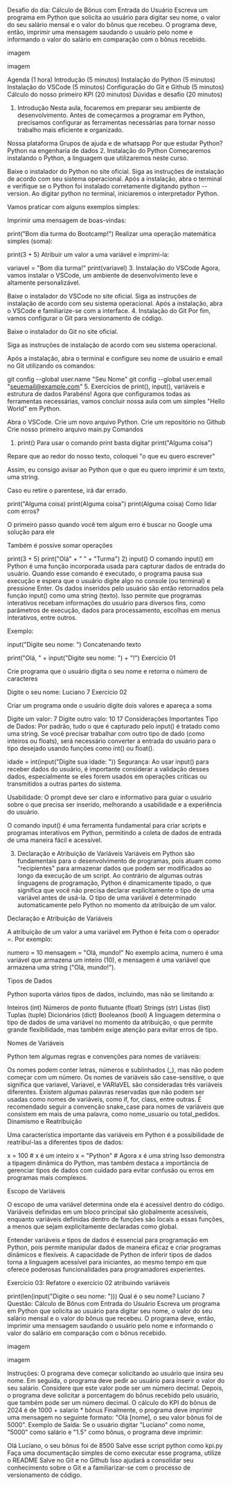 Desafio do dia: Cálculo de Bônus com Entrada do Usuário
Escreva um programa em Python que solicita ao usuário para digitar seu nome, o valor do seu salário mensal e o valor do bônus que recebeu. O programa deve, então, imprimir uma mensagem saudando o usuário pelo nome e informando o valor do salário em comparação com o bônus recebido.

imagem

imagem

Agenda (1 hora)
Introdução (5 minutos)
Instalação do Python (5 minutos)
Instalação do VSCode (5 minutos)
Configuração do Git e Github (5 minutos)
Cálculo do nosso primeiro KPI (20 minutos)
Dúvidas e desafio (20 minutos)

1. Introdução
   Nesta aula, focaremos em preparar seu ambiente de desenvolvimento. Antes de começarmos a programar em Python, precisamos configurar as ferramentas necessárias para tornar nosso trabalho mais eficiente e organizado.

Nossa plataforma
Grupos de ajuda e de whatsapp
Por que estudar Python?
Python na engenharia de dados 2. Instalação do Python
Começaremos instalando o Python, a linguagem que utilizaremos neste curso.

Baixe o instalador do Python no site oficial.
Siga as instruções de instalação de acordo com seu sistema operacional.
Após a instalação, abra o terminal e verifique se o Python foi instalado corretamente digitando python --version.
Ao digitar python no terminal, iniciaremos o interpretador Python.

Vamos praticar com alguns exemplos simples:

Imprimir uma mensagem de boas-vindas:

print("Bom dia turma do Bootcamp!")
Realizar uma operação matemática simples (soma):

print(3 + 5)
Atribuir um valor a uma variável e imprimi-la:

variavel = "Bom dia turma!"
print(variavel) 3. Instalação do VSCode
Agora, vamos instalar o VSCode, um ambiente de desenvolvimento leve e altamente personalizável.

Baixe o instalador do VSCode no site oficial.
Siga as instruções de instalação de acordo com seu sistema operacional.
Após a instalação, abra o VSCode e familiarize-se com a interface. 4. Instalação do Git
Por fim, vamos configurar o Git para versionamento de código.

Baixe o instalador do Git no site oficial.

Siga as instruções de instalação de acordo com seu sistema operacional.

Após a instalação, abra o terminal e configure seu nome de usuário e email no Git utilizando os comandos:

git config --global user.name "Seu Nome"
git config --global user.email "seuemail@example.com" 5. Exercícios de print(), input(), variáveis e estrutura de dados
Parabéns! Agora que configuramos todas as ferramentas necessárias, vamos concluir nossa aula com um simples "Hello World" em Python.

Abra o VSCode.
Crie um novo arquivo Python.
Crie um repositório no Github
Crie nosso primeiro arquivo main.py
Comandos

1. print()
   Para usar o comando print basta digitar print("Alguma coisa")

Repare que ao redor do nosso texto, coloquei "o que eu quero escrever"

Assim, eu consigo avisar ao Python que o que eu quero imprimir é um texto, uma string.

Caso eu retire o parentese, irá dar errado.

print("Alguma coisa)
print(Alguma coisa")
print(Alguma coisa)
Como lidar com erros?

O primeiro passo quando você tem algum erro é buscar no Google uma solução para ele

Também é possíve somar operações

print(3 + 5)
print("Olá" + " " + "Turma") 2) input()
O comando input() em Python é uma função incorporada usada para capturar dados de entrada do usuário. Quando esse comando é executado, o programa pausa sua execução e espera que o usuário digite algo no console (ou terminal) e pressione Enter. Os dados inseridos pelo usuário são então retornados pela função input() como uma string (texto). Isso permite que programas interativos recebam informações do usuário para diversos fins, como parâmetros de execução, dados para processamento, escolhas em menus interativos, entre outros.

Exemplo:

input("Digite seu nome: ")
Concatenando texto

print("Olá, " + input("Digite seu nome: ") + "!")
Exercício 01

Crie programa que o usuário digita o seu nome e retorna o número de caracteres

Digite o seu nome: Luciano
7
Exercício 02

Criar um programa onde o usuário digite dois valores e apareça a soma

Digite um valor: 7
Digite outro valo: 10
17
Considerações Importantes
Tipo de Dados: Por padrão, tudo o que é capturado pelo input() é tratado como uma string. Se você precisar trabalhar com outro tipo de dado (como inteiros ou floats), será necessário converter a entrada do usuário para o tipo desejado usando funções como int() ou float().

idade = int(input("Digite sua idade: "))
Segurança: Ao usar input() para receber dados do usuário, é importante considerar a validação desses dados, especialmente se eles forem usados em operações críticas ou transmitidos a outras partes do sistema.

Usabilidade: O prompt deve ser claro e informativo para guiar o usuário sobre o que precisa ser inserido, melhorando a usabilidade e a experiência do usuário.

O comando input() é uma ferramenta fundamental para criar scripts e programas interativos em Python, permitindo a coleta de dados de entrada de uma maneira fácil e acessível.

3. Declaração e Atribuição de Variáveis
   Variáveis em Python são fundamentais para o desenvolvimento de programas, pois atuam como "recipientes" para armazenar dados que podem ser modificados ao longo da execução de um script. Ao contrário de algumas outras linguagens de programação, Python é dinamicamente tipado, o que significa que você não precisa declarar explicitamente o tipo de uma variável antes de usá-la. O tipo de uma variável é determinado automaticamente pelo Python no momento da atribuição de um valor.

Declaração e Atribuição de Variáveis

A atribuição de um valor a uma variável em Python é feita com o operador =. Por exemplo:

numero = 10
mensagem = "Olá, mundo!"
No exemplo acima, numero é uma variável que armazena um inteiro (10), e mensagem é uma variável que armazena uma string ("Olá, mundo!").

Tipos de Dados

Python suporta vários tipos de dados, incluindo, mas não se limitando a:

Inteiros (int)
Números de ponto flutuante (float)
Strings (str)
Listas (list)
Tuplas (tuple)
Dicionários (dict)
Booleanos (bool)
A linguagem determina o tipo de dados de uma variável no momento da atribuição, o que permite grande flexibilidade, mas também exige atenção para evitar erros de tipo.

Nomes de Variáveis

Python tem algumas regras e convenções para nomes de variáveis:

Os nomes podem conter letras, números e sublinhados (\_), mas não podem começar com um número.
Os nomes de variáveis são case-sensitive, o que significa que variavel, Variavel, e VARIaVEL são consideradas três variáveis diferentes.
Existem algumas palavras reservadas que não podem ser usadas como nomes de variáveis, como if, for, class, entre outras.
É recomendado seguir a convenção snake_case para nomes de variáveis que consistem em mais de uma palavra, como nome_usuario ou total_pedidos.
Dinamismo e Reatribuição

Uma característica importante das variáveis em Python é a possibilidade de reatribuí-las a diferentes tipos de dados:

x = 100 # x é um inteiro
x = "Python" # Agora x é uma string
Isso demonstra a tipagem dinâmica do Python, mas também destaca a importância de gerenciar tipos de dados com cuidado para evitar confusão ou erros em programas mais complexos.

Escopo de Variáveis

O escopo de uma variável determina onde ela é acessível dentro do código. Variáveis definidas em um bloco principal são globalmente acessíveis, enquanto variáveis definidas dentro de funções são locais a essas funções, a menos que sejam explicitamente declaradas como global.

Entender variáveis e tipos de dados é essencial para programação em Python, pois permite manipular dados de maneira eficaz e criar programas dinâmicos e flexíveis. A capacidade de Python de inferir tipos de dados torna a linguagem acessível para iniciantes, ao mesmo tempo em que oferece poderosas funcionalidades para programadores experientes.

Exercício 03: Refatore o exercício 02 atribuindo variáveis

print(len(input("Digite o seu nome: ")))
Qual é o seu nome? Luciano
7
Questão: Cálculo de Bônus com Entrada do Usuário
Escreva um programa em Python que solicita ao usuário para digitar seu nome, o valor do seu salário mensal e o valor do bônus que recebeu. O programa deve, então, imprimir uma mensagem saudando o usuário pelo nome e informando o valor do salário em comparação com o bônus recebido.

imagem

imagem

Instruções:
O programa deve começar solicitando ao usuário que insira seu nome.
Em seguida, o programa deve pedir ao usuário para inserir o valor do seu salário. Considere que este valor pode ser um número decimal.
Depois, o programa deve solicitar a porcentagem do bônus recebido pelo usuário, que também pode ser um número decimal.
O cálculo do KPI do bônus de 2024 é de 1000 + salario \* bônus
Finalmente, o programa deve imprimir uma mensagem no seguinte formato: "Olá [nome], o seu valor bônus foi de 5000".
Exemplo de Saída:
Se o usuário digitar "Luciano" como nome, "5000" como salário e "1.5" como bônus, o programa deve imprimir:

Olá Luciano, o seu bônus foi de 8500
Salve esse script python como kpi.py
Faça uma documentação simples de como executar esse programa, utilize o README
Salve no Git e no Github
Isso ajudará a consolidar seu conhecimento sobre o Git e a familiarizar-se com o processo de versionamento de código.
